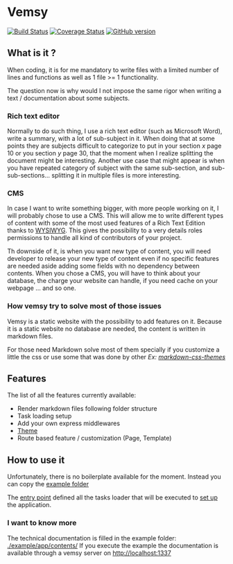# Vemsy

[![Build Status](https://travis-ci.org/jadok/vemsy.svg?branch=master)](https://travis-ci.org/jadok/vemsy)
[![Coverage Status](https://coveralls.io/repos/github/jadok/vemsy/badge.svg?branch=master)](https://coveralls.io/github/jadok/vemsy?branch=master)
[![GitHub version](https://badge.fury.io/gh/jadok%2Fvemsy.svg)](https://badge.fury.io/gh/jadok%2Fvemsy)

## What is it ?

When coding, it is for me mandatory to write files with a limited number of lines and functions as well as 1 file >= 1 functionality.

The question now is why would I not impose the same rigor when writing a text / documentation about some subjects.

### Rich text editor

Normally to do such thing, I use a rich text editor (such as Microsoft Word), write a summary, with a lot of sub-subject in it. When doing that at some points they are subjects difficult to categorize to put in your section _x_ page 10 or you section _y_ page 30, that the moment when I realize splitting the document might be interesting.
Another use case that might appear is when you have repeated category of subject with the same sub-section, and sub-sub-sections... splitting it in multiple files is more interesting.

### CMS

In case I want to write something bigger, with more people working on it, I will probably chose to use a CMS.
This will allow me to write different types of content with some of the most used features of a Rich Text Edition thanks to [WYSIWYG](https://en.wikipedia.org/wiki/WYSIWYG).
This gives the possibility to a very details roles permissions to handle all kind of contributors of your project.

Th downside of it, is when you want new type of content, you will need developer to release your new type of content even if no specific features are needed aside adding some fields with no dependency between contents.
When you chose a CMS, you will have to think about your database, the charge your website can handle, if you need cache on your webpage ... and so one.

### How vemsy try to solve most of those issues

Vemsy is a static website with the possibility to add features on it.
Because it is a static website no database are needed, the content is written in markdown files.

For those need Markdown solve most of them specially if you customize a little the css or use some that was done by other
_Ex: [markdown-css-themes](https://github.com/jasonm23/markdown-css-themes)_

## Features

The list of all the features currently available:

- Render markdown files following folder structure
- Task loading setup
- Add your own express middlewares
- [Theme](./example/app/contents/README.md#Theme)
- Route based feature / customization (Page, Template)

## How to use it

Unfortunately, there is no boilerplate available for the moment.
Instead you can copy the [example folder](./example/)

The [entry point](./example/app/index.js) defined all the tasks loader that will be executed to [set up](https://github.com/jadok/middleware-setup) the application.

### I want to know more

The technical documentation is filled in the example folder: [./example/app/contents/](./example/app/contents/)
If you execute the example the documentation is available through a vemsy server on [http://localhost:1337](http://localhost:1337)

